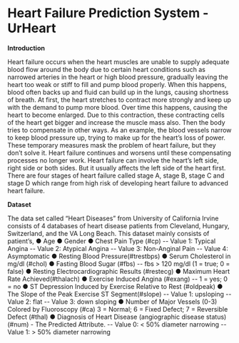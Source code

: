 # Heart Failure Prediction System - UrHeart

**Introduction** 

Heart failure occurs when the heart muscles are unable to supply adequate blood flow around the
body due to certain heart conditions such as narrowed arteries in the heart or high blood pressure,
gradually leaving the heart too weak or stiff to fill and pump blood properly. 
When this happens, blood often backs up and fluid can build up in the lungs, causing
shortness of breath. At first, the heart stretches to contract more strongly and keep up with the
demand to pump more blood. Over time this happens, causing the heart to
become enlarged. Due to this contraction, these contracting cells of the heart get bigger and
increase the muscle mass also. Then the body tries to compensate in other ways. As an example,
the blood vessels narrow to keep blood pressure up, trying to make up for the heart’s loss of power.
These temporary measures mask the problem of heart failure, but they don’t solve it. 
Heart failure continues and worsens until these compensating processes no
longer work. Heart failure can involve the heart’s left side, right side or both sides. 
But it usually affects the left side of the heart first. There are four stages
of heart failure called stage A, stage B, stage C and stage D which range from high risk of
developing heart failure to advanced heart failure.

**Dataset**

The data set called “Heart Diseases” from University of California Irvine consists of 4 databases
of heart disease patients from Cleveland, Hungary, Switzerland, and the VA Long Beach. This
dataset mainly consists of patient’s,
● Age
● Gender
● Chest Pain Type (#cp)
-- Value 1: Typical Angina
-- Value 2: Atypical Angina
-- Value 3: Non-Anginal Pain
-- Value 4: Asymptomatic
● Resting Blood Pressure(#trestbps)
● Serum Cholesterol in mg/dl (#chol)
● Fasting Blood Sugar (#fbs)
-- fbs > 120 mg/dl (1 = true; 0 = false)
● Resting Electrocardiographic Results (#restecg)
● Maximum Heart Rate Achieved(#thalach)
● Exercise Induced Angina (#exang)
-- 1 = yes; 0 = no
● ST Depression Induced by Exercise Relative to Rest (#oldpeak)
● The Slope of the Peak Exercise ST Segment(#slope)
-- Value 1: upsloping
-- Value 2: flat
-- Value 3: down sloping
● Number of Major Vessels (0-3) Colored by Fluoroscopy (#ca)
3 = Normal; 6 = Fixed Defect; 7 = Reversible Defect (#thal)
● Diagnosis of Heart Disease (angiographic disease status) (#num) - The Predicted Attribute.
-- Value 0: < 50% diameter narrowing
-- Value 1: > 50% diameter narrowing
